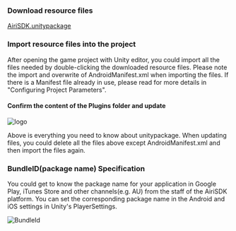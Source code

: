 ### Download resource files

[AiriSDK.unitypackage](https://sdkresources.oss-cn-shanghai.aliyuncs.com/YostarSDK/2.1.0/AiriSDK_2.1.0.unitypackage)

### Import resource files into the project

After opening the game project with Unity editor, you could import all the files needed by double-clicking the downloaded resource files. Please note the import and overwrite of AndroidManifest.xml when importing the files. If there is a Manifest file already in use, please read for more details in "Configuring Project Parameters".

#### Confirm the content of the Plugins folder and update

![logo](https://raw.githubusercontent.com/Yostardev/yostarsdk/master/docs/_media/plugin210.png)

Above is everything you need to know about unitypackage. When updating files, you could delete all the files above except AndroidManifest.xml and then import the files again.

### BundleID(package name) Specification

You could get to know the package name for your application in Google Play, iTunes Store and other channels(e.g. AU) from the staff of the AiriSDK platform. You can set the corresponding package name in the Android and iOS settings in Unity's PlayerSettings.

![BundleId](https://raw.githubusercontent.com/Yostardev/yostarsdk/master/docs/_media/bundleid_unity.png)


